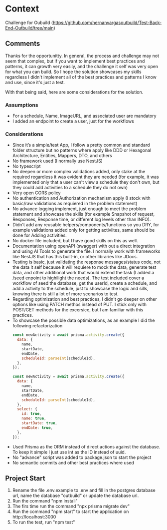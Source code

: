 # Context

Challenge for Oubuild (https://github.com/hernanvargasoutbuild/Test-Back-End-Outbuild/tree/main)

## Comments

Thanks for the opportunitty. In general, the process and challenge may not seem that complex, but if you want to implement best practices and patterns, it can growth very easily, and the challenge it self was very open for what you can build. So I hope the solution showcases my skills regardless I didn't implement all of the best practices and patterns I know and use, since it's just a test.

With that being said, here are some considerations for the solution.

### Assumptions

- For a schedule, Name, ImageURL, and associated user are mandatory
- I added an endpoint to create a user, just for the workflows

### Considerations

- Since it’s a simple/test App, I follow a pretty common and standard folder structure but no patterns where apply like DDD or Hexagonal Architecture, Entities, Mappers, DTO, and others
- No framework used (I normally use NestJS)
- No typescript
- No deepen or more complex validations added, only stake at the required regardless it was evident they are needed (for example, it was implemented only that a user can't view a schedule they don't own, but they could add activities to a schedule they do not own)
- Very open CORS policy
- No authentication and Authorization mechanism apply (I stock with basic/raw validations as requiered in the problem statement)
- No advance logging implement, just enough to meet the problem statement and showcase the skills (for example Snapshot of request, Responses, Response time, or different log levels other than INFO).
- Didn't add any reusable helpers/components/functions so you DRY, for example validations added only for getting activiites, same should be done for Adding activities.
- No docker file included, but I have good skills on this as well.
- Documentation using openAPI (swagger) with out a direct integration and using AI Tools to generate the file. I normally work with frameworks like NestJS that has this built-in, or other libraries like JDocs.
- Testing is basic, just validating the response messages/status code, not the data it self because it will requiere to mock the data, generate test data, and other additional work that would extend the task (I added a /seed enpoint to highilight the needs). The test included cover a workflow of seed the database, get the userId, create a schedule, and add a activity to the schedule, just to showcase the logic and sills, knowing there is still a lot of more scenarios to test.
- Regarding optimization and best practices, I didn't go deeper on other options like using PATCH methos instead of PUT. I stick only with POST/GET methods for the excersice, but I am familiar with this practices.
- To showcase the possible data optimizations, as an example I did the following refactorization
    ```javascript
    const newActivity = await prisma.activity.create({
      data: {
        name,
        startDate,
        endDate,
        scheduleId: parseInt(scheduleId),
      },
    });
    ```
    ```javascript
    const newActivity = await prisma.activity.create({
      data: {
        name,
        startDate,
        endDate,
        scheduleId: parseInt(scheduleId),
      },
      select: {
        id: true,
        name: true,
        startDate: true,
        endDate: true,
      },
    });
    ````
- Used Prisma as the ORM instead of direct actions against the database. To keep it simple I just use int as the ID instead of uuid.
- No "advance" script was added to package.json to start the project
- No semantic commits and other best practices where used

## Project Start

1. Rename the file .env.example to .env and fill in the postgres database url, name the database "outbuild" or update the database url.
2. Run the command "npm install"
3. The firs time run the command "npx prisma migrate dev"
4. Run the command "npm start" to start the application on http://localhost:3000
5. To run the test, run "npm test"